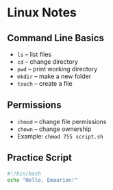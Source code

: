 # Linux Notes

## Command Line Basics
- `ls` – list files
- `cd` – change directory
- `pwd` – print working directory
- `mkdir` – make a new folder
- `touch` – create a file

## Permissions
- `chmod` – change file permissions
- `chown` – change ownership
- Example: `chmod 755 script.sh`

## Practice Script
```bash
#!/bin/bash
echo "Hello, Emaurion!"
